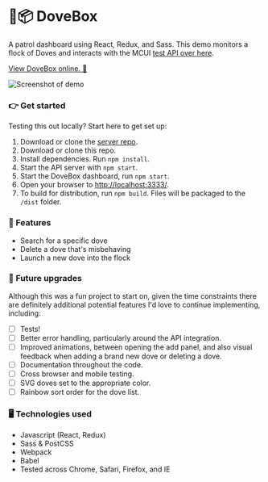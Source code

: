 # 🐥📦 DoveBox
A patrol dashboard using React, Redux, and Sass. This demo monitors a flock of Doves and interacts with the MCUI [test API over here](https://github.com/spacedarcy/MCUITest).

[View DoveBox online. 👀](http://static.trishang.com/db/)

![Screenshot of demo](http://static.trishang.com/db/screenshot-dovebox.png "Screenshot of dovebox demo")

### 👉 Get started
Testing this out locally? Start here to get set up:

1. Download or clone the [server repo](https://github.com/spacedarcy/MCUITest).
1. Download or clone this repo.
1. Install dependencies. Run `npm install`.
1. Start the API server with `npm start`.
1. Start the DoveBox dashboard, run `npm start`.
1. Open your browser to [http://localhost:3333/](http://localhost:3333/).
1. To build for distribution, run `npm build`. Files will be packaged to the `/dist` folder.

### 🌟 Features
- Search for a specific dove
- Delete a dove that's misbehaving
- Launch a new dove into the flock

### 🚀 Future upgrades
Although this was a fun project to start on, given the time constraints there are definitely additional potential features I'd love to continue implementing, including:
- [ ] Tests!
- [ ] Better error handling, particularly around the API integration.
- [ ] Improved animations, between opening the add panel, and also visual feedback when adding a brand new dove or deleting a dove.
- [ ] Documentation throughout the code.
- [ ] Cross browser and mobile testing.
- [ ] SVG doves set to the appropriate color.
- [ ] Rainbow sort order for the dove list.

### 🖥 Technologies used
- Javascript (React, Redux)
- Sass & PostCSS
- Webpack
- Babel
- Tested across Chrome, Safari, Firefox, and IE
